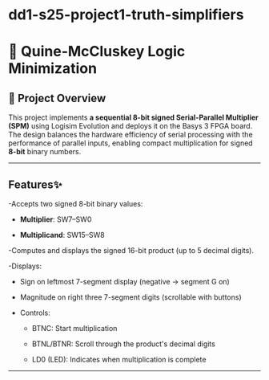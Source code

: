# dd1-s25-project1-truth-simplifiers
# 🔢 Quine-McCluskey Logic Minimization  

## 📌 Project Overview  
This project implements **a sequential 8-bit signed Serial-Parallel Multiplier (SPM)** using Logisim Evolution and deploys it on the Basys 3 FPGA board. The design balances the hardware efficiency of serial processing with the performance of parallel inputs, enabling compact multiplication for signed **8-bit** binary numbers.

---

## Features✨
-Accepts two signed 8-bit binary values:

  - **Multiplier**: SW7–SW0

  - **Multiplicand**: SW15–SW8

-Computes and displays the signed 16-bit product (up to 5 decimal digits).

-Displays:

  - Sign on leftmost 7-segment display (negative → segment G on)

  - Magnitude on right three 7-segment digits (scrollable with buttons)

- Controls:

  - BTNC: Start multiplication
  
  - BTNL/BTNR: Scroll through the product's decimal digits
  
  - LD0 (LED): Indicates when multiplication is complete

---

